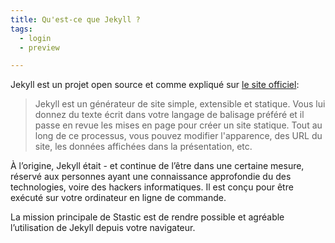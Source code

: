 ```yaml
---
title: Qu'est-ce que Jekyll ?
tags:
  - login
  - preview

---
```

Jekyll est un projet open source et comme expliqué sur [le site officiel](https://jekyllrb.com/):

> Jekyll est un générateur de site simple, extensible et statique. Vous lui donnez du texte écrit dans votre langage de balisage préféré et il passe en revue les mises en page pour créer un site statique. Tout au long de ce processus, vous pouvez modifier l'apparence, des URL du site, les données affichées dans la présentation, etc. 

À l’origine, Jekyll était - et continue de l’être dans une certaine mesure, réservé aux personnes ayant une connaissance approfondie du des technologies, voire des hackers informatiques. Il est conçu pour être exécuté sur votre ordinateur en ligne de commande. 

La mission principale de Stastic est de rendre possible et agréable l’utilisation de Jekyll depuis votre navigateur.
